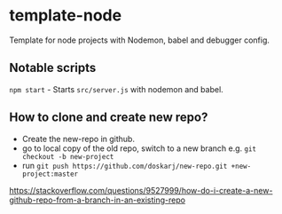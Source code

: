 # template-node
Template for node projects with Nodemon, babel and debugger config.

## Notable scripts
`npm start` - Starts `src/server.js` with nodemon and babel.

## How to clone and create new repo?

- Create the new-repo in github.
- go to local copy of the old repo, switch to a new branch e.g. `git checkout -b new-project`
- run `git push https://github.com/doskarj/new-repo.git +new-project:master`

https://stackoverflow.com/questions/9527999/how-do-i-create-a-new-github-repo-from-a-branch-in-an-existing-repo
